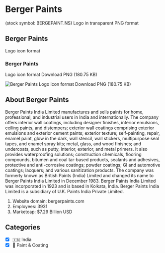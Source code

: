 # Berger Paints
 (stock symbol: BERGEPAINT.NS) Logo in transparent PNG format

## Berger Paints
 Logo icon format

### Berger Paints
 Logo icon format Download PNG (180.75 KB)

![Berger Paints
 Logo icon format Download PNG (180.75 KB)](/img/orig/BERGEPAINT.NS-7a7201df.png)

## About Berger Paints


Berger Paints India Limited manufactures and sells paints for home, professional, and industrial users in India and internationally. The company offers interior wall coatings, including designer finishes, interior emulsions, ceiling paints, and distempers; exterior wall coatings comprising exterior emulsions and exterior cement paints; exterior texture; self-painting, repair, enamel paint, glow in the dark, wall stencil, wall stickers, multipurpose seal tapes, and enamel spray kits; metal, glass, and wood finishes; and undercoats, such as putty, interior, exterior, and metal primers. It also provides waterproofing solutions; construction chemicals, flooring compounds, bitumen and coal tar-based products, sealants and adhesives, protective and anti-corrosive coatings; powder coatings; GI and automotive coatings; lacquers; and various sanitization products. The company was formerly known as British Paints (India) Limited and changed its name to Berger Paints India Limited in December 1983. Berger Paints India Limited was incorporated in 1923 and is based in Kolkata, India. Berger Paints India Limited is a subsidiary of U.K. Paints India Private Limited.

1. Website domain: bergerpaints.com
2. Employees: 3931
3. Marketcap: $7.29 Billion USD


## Categories
- [x] 🇮🇳 India
- [x] 🎨 Paint & Coating
